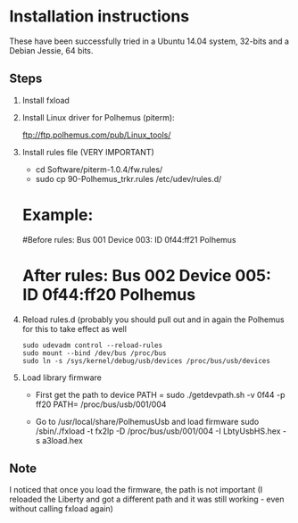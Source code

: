 
Installation instructions
==========================
These have been successfully tried in a Ubuntu 14.04 system, 32-bits and a Debian Jessie, 64 bits.

Steps
------
1. Install fxload

2. Install Linux driver for Polhemus (piterm):

   ftp://ftp.polhemus.com/pub/Linux_tools/

3. Install rules file (VERY IMPORTANT)
   * cd Software/piterm-1.0.4/fw.rules/
   * sudo cp 90-Polhemus_trkr.rules /etc/udev/rules.d/

   # Example: 
   #Before rules: Bus 001 Device 003: ID 0f44:ff21 Polhemus
   # After rules: Bus 002 Device 005: ID 0f44:ff20 Polhemus

4. Reload rules.d (probably you should pull out and in again the Polhemus for this to take effect as well
   
   ```
   sudo udevadm control --reload-rules
   sudo mount --bind /dev/bus /proc/bus
   sudo ln -s /sys/kernel/debug/usb/devices /proc/bus/usb/devices
   ```


5. Load library firmware
   * First get the path to device
     PATH = sudo ./getdevpath.sh -v 0f44 -p ff20
     PATH= /proc/bus/usb/001/004

   * Go to /usr/local/share/PolhemusUsb and load firmware
     sudo /sbin/./fxload -t fx2lp -D /proc/bus/usb/001/004 -I LbtyUsbHS.hex -s a3load.hex 

Note
----
 I noticed that once you load the firmware, the path is not important
(I reloaded the Liberty and got a different path and it was still working - even without calling fxload again)
